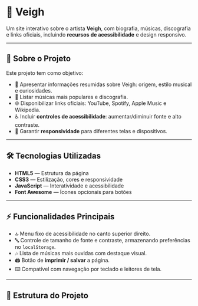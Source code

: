 # 🎹 **Veigh**

Um site interativo sobre o artista **Veigh**, com biografia, músicas, discografia e links oficiais, incluindo **recursos de acessibilidade** e design responsivo.

---

## 🔹 **Sobre o Projeto**

Este projeto tem como objetivo:

- 📝 Apresentar informações resumidas sobre Veigh: origem, estilo musical e curiosidades.  
- 🎵 Listar músicas mais populares e discografia.  
- 🌐 Disponibilizar links oficiais: YouTube, Spotify, Apple Music e Wikipedia.  
- ♿ Incluir **controles de acessibilidade**: aumentar/diminuir fonte e alto contraste.  
- 📱 Garantir **responsividade** para diferentes telas e dispositivos.

---

## 🛠 **Tecnologias Utilizadas**

- **HTML5** — Estrutura da página  
- **CSS3** — Estilização, cores e responsividade  
- **JavaScript** — Interatividade e acessibilidade  
- **Font Awesome** — Ícones opcionais para botões

---

## ⚡ **Funcionalidades Principais**

- 🔝 Menu fixo de acessibilidade no canto superior direito.  
- 🔤 Controle de tamanho de fonte e contraste, armazenando preferências no `localStorage`.  
- 🎶 Lista de músicas mais ouvidas com destaque visual.  
- 🖨️ Botão de **imprimir / salvar** a página.  
- ⌨️ Compatível com navegação por teclado e leitores de tela.

---

## 📂 **Estrutura do Projeto**

